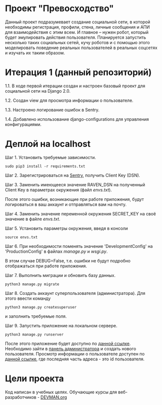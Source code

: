 # Проект "Превосходство"

Данный проект подразумевает создание социальной сети, в которой необходимы регистрация, профили, стена, личные сообщения и АПИ для взаимодействия с этим всем.
И главное – нужен робот, который будет эмулировать действия пользователя. 
Планируется запустить несколько таких социальных сетей, кучу роботов и с помощью этого моделировать поведение реальных пользователей в реальных соцсетях и изучать их таким образом.

# Итерация 1 (данный репозиторий)
1.1. В ходе первой итерации создан и настроен базовый проект для социальной сети на Django 2.0.

1.2. Создан view для просмотра информации о пользователе.

1.3. Настроено логирование ошибок в Sentry.

1.4. Добавлено использование django-configurations для управления конфигурациями.

# Деплой на localhost
Шаг 1. Установить требуемые зависимости.
```
sudo pip3 install -r requirements.txt
```
Шаг 2. Зарегистрироваться на [Sentry](https://sentry.io/), получить Client Key (DSN).

Шаг 3. Заменить имеющееся значение RAVEN_DSN на полученный Client Key в параметрах окружения (файл *envs.txt*).

После этого ошибки, возникающие при работе приложения, будут логироваться в ваш аккаунт и отправляться вам на почту.

Шаг 4. Заменить значение переменной окружения SECRET_KEY на своё значение в файле *envs.txt*.

Шаг 5. Установить параметры окружения, введя в консоли
```
source envs.txt
```

Шаг 6. При необходимости поменять значение 'DevelopmentConfig' на 'ProductionConfig' в файлах *manage.py* и *wsgi.py*.

В этом случае DEBUG=False, т.е. ошибки не будут подробно отображаться при работе приложения.

Шаг 7. Выполнить миграции и обновить базу данных.
```
python3 manage.py migrate
```

Шаг 8. Создать аккаунт суперпользователя (администратора). Для этого ввести команду
```
python3 manage.py createsuperuser
```
и заполнить требуемые поля.

Шаг 9. Запустить приложение на локальном сервере.
```
python3 manage.py runserver
```

После этого приложение будет доступно по [данной ссылке](http://localhost:8000/).
Необходимо зайти в [панель администратора](http://localhost:8000/admin/) и создать нового пользователя.
Просмотр информации о пользователе доступен по [данной ссылке](http://localhost:8000/users/1/), где последняя часть адреса - это id пользователя.

# Цели проекта

Код написан в учебных целях. Обучающие курсы для веб-разработчиков - [DEVMAN.org](https://devman.org)
